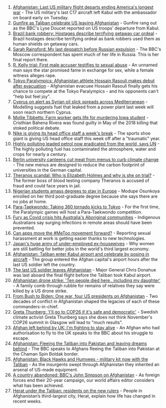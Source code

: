 1. [Afghanistan: Last US military flight departs ending America's longest war](https://www.bbc.co.uk/news/world-asia-58390085?at_medium=RSS&at_campaign=KARANGA) - The US military's last C17 aircraft left Kabul with the ambassador on board early on Tuesday.
2. [Gunfire as Taliban celebrate US leaving Afghanistan](https://www.bbc.co.uk/news/world-asia-58389771?at_medium=RSS&at_campaign=KARANGA) - Gunfire rang out as the BBC's Lyse Doucet reported on US troops' departure from Kabul.
3. [Brazil bank robbery: Hostages describe terrifying getaway car ordeal](https://www.bbc.co.uk/news/world-latin-america-58394105?at_medium=RSS&at_campaign=KARANGA) - Brazil hostages describe terrifying ordeal as bank robbers used them as human shields on getaway cars.
4. [Sarah Rainsford: My last despatch before Russian expulsion](https://www.bbc.co.uk/news/world-europe-58395121?at_medium=RSS&at_campaign=KARANGA) - The BBC's Moscow correspondent has spent much of her life in Russia. This is her final report there.
5. [R. Kelly trial: First male accuser testifies to sexual abuse](https://www.bbc.co.uk/news/entertainment-arts-58393119?at_medium=RSS&at_campaign=KARANGA) - An unnamed man says the star promised fame in exchange for sex, while a female witness alleges rape.
6. [Tokyo Paralympics: Afghanistan athlete Hossain Rasouli makes debut after evacuation](https://www.bbc.co.uk/sport/disability-sport/58394964?at_medium=RSS&at_campaign=KARANGA) - Afghanistan evacuee Hossain Rasouli finally gets his chance to compete at the Tokyo Paralympics - and his opponents can't "help but feel joy".
7. [Cyprus on alert as Syrian oil slick spreads across Mediterranean](https://www.bbc.co.uk/news/world-middle-east-58394430?at_medium=RSS&at_campaign=KARANGA) - Modelling suggests fuel that leaked from a power plant last week will soon reach northern Cyprus.
8. [Mollie Tibbetts: Farm worker gets life for murdering Iowa student](https://www.bbc.co.uk/news/world-us-canada-58390687?at_medium=RSS&at_campaign=KARANGA) - Cristhian Bahena Rivera was found guilty in May of the 2018 killing that stoked political debate.
9. [Nike is giving its head office staff a week's break](https://www.bbc.co.uk/news/business-58388796?at_medium=RSS&at_campaign=KARANGA) - The sports shoe giant is giving US head office staff this week off after a "traumatic" year.
10. [Highly polluting leaded petrol now eradicated from the world, says UN](https://www.bbc.co.uk/news/world-58388810?at_medium=RSS&at_campaign=KARANGA) - The highly polluting fuel has contaminated the atmosphere, water and crops for nearly a century.
11. [Berlin university canteens cut meat from menus to curb climate change](https://www.bbc.co.uk/news/world-europe-58393847?at_medium=RSS&at_campaign=KARANGA) - The new menus are designed to reduce the carbon footprint of universities in the German capital.
12. [Theranos scandal: Who is Elizabeth Holmes and why is she on trial?](https://www.bbc.co.uk/news/business-58336998?at_medium=RSS&at_campaign=KARANGA) - The former boss of blood testing company Theranos is accused of fraud and could face years in jail.
13. [Nigerian students amass degrees to stay in Europe](https://www.bbc.co.uk/news/world-africa-58319976?at_medium=RSS&at_campaign=KARANGA) - Modupe Osunkoya enrolled on her third post-graduate degree because she says there are no jobs at home.
14. [Para-Taekwondo: Taking 360 tornado kicks to Tokyo](https://www.bbc.co.uk/news/disability-58360385?at_medium=RSS&at_campaign=KARANGA) - For the first time, the Paralympic games will host a Para-Taekwondo competition.
15. [Fury as Covid crisis hits Australia's Aboriginal communities](https://www.bbc.co.uk/news/world-australia-58380827?at_medium=RSS&at_campaign=KARANGA) - Indigenous Australians say surging infections in remote areas should have been prevented.
16. [Can apps move the #MeToo movement forward?](https://www.bbc.co.uk/news/business-58260533?at_medium=RSS&at_campaign=KARANGA) - Reporting sexual harassment at work is getting easier thanks to new technologies.
17. [Japan's huge army of under-employed ex-housewives](https://www.bbc.co.uk/news/business-58301604?at_medium=RSS&at_campaign=KARANGA) - Why women are still battling for better jobs in the world's third largest economy.
18. [Afghanistan: Taliban enter Kabul airport and celebrate by posing in aircraft](https://www.bbc.co.uk/news/world-asia-58393243?at_medium=RSS&at_campaign=KARANGA) - The group entered the Afghan capital's airport hours after the last US soldier left the country.
19. [The last US soldier leaves Afghanistan](https://www.bbc.co.uk/news/world-us-canada-58390310?at_medium=RSS&at_campaign=KARANGA) - Major General Chris Donahue was last aboard the final flight before the Taliban took Kabul airport.
20. [Afghanistan drone strike: 'Ten people died here.. including my daughter'](https://www.bbc.co.uk/news/world-asia-58389241?at_medium=RSS&at_campaign=KARANGA) - A family comb through rubble for remains of relatives they say were killed by a US drone strike.
21. [From Bush to Biden: One war, four US presidents on Afghanistan](https://www.bbc.co.uk/news/world-us-canada-58352128?at_medium=RSS&at_campaign=KARANGA) - Two decades of conflict in Afghanistan shaped the legacies of each of these commanders-in-chief.
22. [Greta Thunberg: 'I'll go to COP26 if it's safe and democratic'](https://www.bbc.co.uk/news/uk-scotland-58388980?at_medium=RSS&at_campaign=KARANGA) - Swedish climate activist Greta Thunberg says she does not think November's COP26 summit in Glasgow will lead to "much results".
23. [Afghan left behind by UK: I'm fighting to stay alive](https://www.bbc.co.uk/news/world-asia-58375243?at_medium=RSS&at_campaign=KARANGA) - An Afghan who had authorisation to fly to the UK speaks to the BBC about his struggle to escape.
24. [Afghanistan: Fleeing the Taliban into Pakistan and leaving dreams behind](https://www.bbc.co.uk/news/world-asia-58380551?at_medium=RSS&at_campaign=KARANGA) - The BBC speaks to Afghans fleeing the Taliban into Pakistan at the Chaman Spin Boldak border.
25. [Afghanistan: Black Hawks and Humvees - military kit now with the Taliban](https://www.bbc.co.uk/news/world-asia-58356045?at_medium=RSS&at_campaign=KARANGA) - As the insurgents swept through Afghanistan they inherited an arsenal of US-made equipment.
26. [A country abandoned: BBC's John Simpson on Afghanistan](https://www.bbc.co.uk/news/58377984?at_medium=RSS&at_campaign=KARANGA) - As foreign forces end their 20-year campaign, our world affairs editor considers what has been achieved.
27. [Herat under the Taliban: residents on the new rulers](https://www.bbc.co.uk/news/world-asia-58346909?at_medium=RSS&at_campaign=KARANGA) - People in Afghanistan’s third-largest city, Herat, explain how life has changed in recent weeks.
